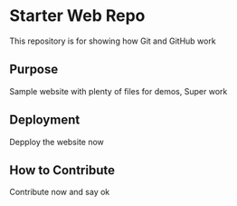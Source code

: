 # Starter Web Repo

This repository is for showing how Git and GitHub work

## Purpose

Sample website with plenty of files for demos, Super work

## Deployment

Depploy the website now

## How to Contribute

Contribute now and say ok